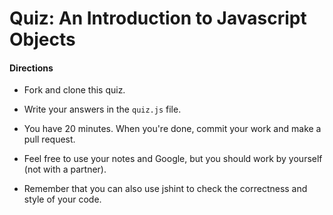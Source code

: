 # Quiz: An Introduction to Javascript Objects

#### Directions

* Fork and clone this quiz.

* Write your answers in the `quiz.js` file.

* You have 20 minutes. When you're done, commit your work and make a
  pull request.

* Feel free to use your notes and Google, but you should work by
  yourself (not with a partner).

* Remember that you can also use jshint to check the correctness and
  style of your code.


